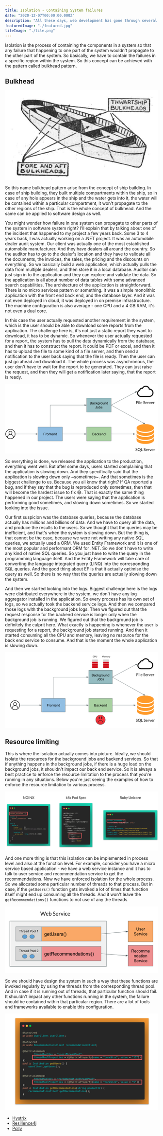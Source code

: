 ```yaml
---
title: Isolation - Containing System failures
date: "2020-12-07T00:00:00.000Z"
description: "All these days, web development has gone through several changes and improvements. Days are gone, when HTML, CSS and JS are hand-curated and deployed into a static storage server through FTP. With that approach, each HTML file might represent a web page and share common stylesheets and scripts."
featuredImage: "./featured.jpg"
tileImage: "./tile.png"
---
```


Isolation is the process of containing the components in a system so that any failure that happening to one part of the system wouldn't propagate to the other part of the system. So basically, we have to contain the failures in a specific region within the system. So this concept can be achieved with the pattern called bulkhead pattern. 

## Bulkhead


![Bulkhead](./bulkhead.png "Bulkhead")  

So this name bulkhead pattern arise from the concept of ship building. In case of ship building, they built multiple compartments within the ship, so in case of any hole appears in the ship and the water gets into it, the water will be contained within a particular compartment, it won't propagate to the other regions of the ship. That is the whole concept of bulkhead. And the same can be applied to software design as well. 

You might wonder how failure in one system can propagate to other parts of the system in software system right? I'll explain that by talking about one of the incident that happened to my project a few years back. Some 3 to 4 years back, I was actually working on a .NET project. It was an automobile dealer audit system. Our client was actually one of the most established automobile manufacturer. And they have dealers all around the country. So the auditor has to go to the dealer's location and they have to validate all the documents, the invoices, the sales, the pricing and the discounts on everything. So we basically build a web application, which actually pulls the data from multiple dealers, and then store it in a local database. Auditor can just sign in to the application and they can explore and validate the data. So the application is all about number of data tables with some advanced search capabilities. The architecture of the application is straightforward. There is no micro services pattern or something. It was a simple monolithic application with the front end back end, and the database layer. And it was not even deployed in cloud, it was deployed in on premise infrastructure. The machine configuration is also average - one CPU and a 4 GB RAM, it's not even a dual core. 

In this case the user actually requested another requirement in the system, which is the user should be able to download some reports from the application. The challenge here is, it's not just a static report they want to download, it has to be dynamic. So whenever the user actually requested for a report, the system has to pull the data dynamically from the database, and then it has to construct the report. It could be PDF or excel, and then it has to upload the file to some kind of a file server, and then send a notification to the user back saying that the file is ready. Then the user can just go ahead and download it. The whole process was asynchronous, the user don't have to wait for the report to be generated. They can just raise the request, and then they will get a notification later saying, that the report is ready. 

![DAS](./das.png "DAS")  

So everything is done, we released the application to the production, everything went well. But after some days, users started complaining that the application is slowing down. And they specifically said that the application is slowing down only ~sometimes~. And that sometimes is the biggest challenge to us. Because you all know that right? If QA reported a bug, and if they say that the bug is reproduced only sometimes, then that will become the hardest issue to fix 😅. That is exactly the same thing happened in our project. The users were saying that the application is performing good sometimes, and slowing down sometimes. So we started looking into the issue. 

Our first suspicion was the database queries, because the database actually has millions and billions of data. And we have to query all the data, and produce the results to the users. So we thought that the queries may be inefficient, and that's when the system is slowing down. But the thing is, that cannot be the case, because we were not writing any native SQL queries, we actually used a ORM. We used Entity Framework and it is one of the most popular and performant ORM for .NET. So we don't have to write any kind of native SQL queries. So you just have to write the query in the programming language itself. And the Entity Framework will take care of converting the language integrated query (LINQ) into the corresponding SQL queries. And the good thing about EF is that it actually optimise the query as well. So there is no way that the queries are actually slowing down the system. 

And then we started looking into the logs. Biggest challenge here is the logs were distributed everywhere in the system, we don't have any log aggregator installed in the application. So every process has its own set of logs, so we actually took the backend service logs. And then we compared those logs with the background jobs logs. Then we figured out that the request response for the backend service is longer only when the background job is running. We figured out that the background job is definitely the culprit here. What exactly is happening is whenever the user is requesting for a report, the background job started running. And then it started consuming all the CPU and memory, leaving no resource for the back end service to consume. And that is the moment the whole application is slowing down. 

![DAS](./das-error.png "DAS")  

## Resource limiting

This is where the isolation actually comes into picture. Ideally, we should isolate the resources for the background jobs and backend services. So that if anything happens in the background jobs, if there is a huge load on the background jobs, it shouldn't impact our back end service. So it is always a best practice to enforce the resource limitation to the process that you're running in any situations. Below you're just seeing the examples of how to enforce the resource limitation to various process. 

![Resource limt](./resources-limit.png "Resource limt")  

And one more thing is that this isolation can be implemented in process level and also at the function level. For example, consider you have a micro service based application - we have a web service instance and it has to talk to user service and recommendation service to get the recommendations. Now we have enforced isolation for the whole process. So we allocated some particular number of threads to that process. But in case, if the `getUsers()` function gets invoked a lot of times that function itself might end up consuming all the threads. And it won't leave the `getRecommendations()` functions to not use of any the threads.

![Resource limt in functions](./function-limit.png "Resource limt in functions")  

So we should have design the system in such a way that these functions are invoked regularly by using the threads from the corresponding thread pool. And in case if it is running out of threads, that particular function should fail. It shouldn't impact any other functions running in the system, the failure should be contained within that particular region. There are a lot of tools and frameworks available to enable this configuration.

![Hystrix](./hystrix.png "Hystrix") 

- [Hystrix](https://github.com/Netflix/Hystrix)
- [Resilience4j](https://github.com/resilience4j/resilience4j)
- [Polly](https://github.com/App-vNext/Polly)
